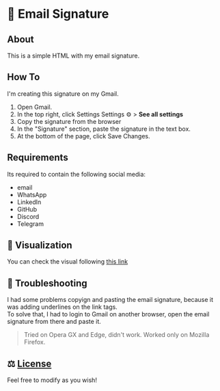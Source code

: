 # 📧 Email Signature

## About
This is a simple HTML with my email signature.

## How To
I'm creating this signature on my Gmail.
1. Open Gmail.
2. In the top right, click Settings Settings ⚙️ > **See all settings**
3. Copy the signature from the browser
4. In the "Signature" section, paste the signature in the text box. 
5. At the bottom of the page, click Save Changes.

## Requirements

Its required to contain the following social media:
- email
- WhatsApp
- LinkedIn
- GitHub
- Discord
- Telegram

## 🚀 Visualization
You can check the visual following [this link](https://lbeghini.github.io/Email-Signature/)

## 🐞 Troubleshooting
I had some problems copyign and pasting the email signature, because it was adding underlines on the link tags.  
To solve that, I had to login to Gmail on another browser, open the email signature from there and paste it.

> Tried on Opera GX and Edge, didn't work. Worked only on Mozilla Firefox.

## ⚖️ [License](https://github.com/LBeghini/Email-Signature/blob/main/LICENSE)
Feel free to modify as you wish!
